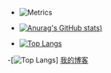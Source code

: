 - ![Metrics](https://metrics.lecoq.io/Jianend?template=classic&config.timezone=Asia%2FShanghai)
- [![Anurag's GitHub stats](https://github-readme-stats.vercel.app/api?username=Jianend&show_icons=true&theme=radical))](https://github.com/anuraghazra/github-readme-stats)

- [![Top Langs](https://github-readme-stats.vercel.app/api/top-langs/?username=Jianend&layout=compact)](https://github.com/anuraghazra/github-readme-stats)

-[![Top Langs](https://stats.justsong.cn/api/bilibili/?id=457688642)]
    [我的博客](http://blog.csdn.net/guodongxiaren "悬停显示")  


<!---
Jianend/Jianend is a ✨ special ✨ repository because its `README.md` (this file) appears on your GitHub profile.
You can click the Preview link to take a look at your changes.
--->
